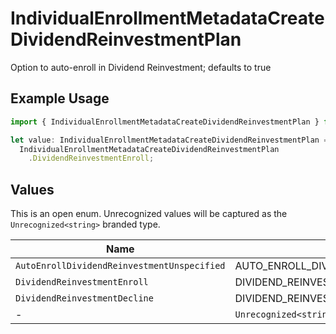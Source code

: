 # IndividualEnrollmentMetadataCreateDividendReinvestmentPlan

Option to auto-enroll in Dividend Reinvestment; defaults to true

## Example Usage

```typescript
import { IndividualEnrollmentMetadataCreateDividendReinvestmentPlan } from "@apexfintechsolutions/ascend-sdk/models/components";

let value: IndividualEnrollmentMetadataCreateDividendReinvestmentPlan =
  IndividualEnrollmentMetadataCreateDividendReinvestmentPlan
    .DividendReinvestmentEnroll;
```

## Values

This is an open enum. Unrecognized values will be captured as the `Unrecognized<string>` branded type.

| Name                                          | Value                                         |
| --------------------------------------------- | --------------------------------------------- |
| `AutoEnrollDividendReinvestmentUnspecified`   | AUTO_ENROLL_DIVIDEND_REINVESTMENT_UNSPECIFIED |
| `DividendReinvestmentEnroll`                  | DIVIDEND_REINVESTMENT_ENROLL                  |
| `DividendReinvestmentDecline`                 | DIVIDEND_REINVESTMENT_DECLINE                 |
| -                                             | `Unrecognized<string>`                        |